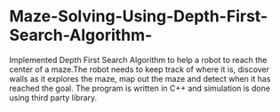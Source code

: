# Maze-Solving-Using-Depth-First-Search-Algorithm-
Implemented Depth First Search Algorithm to
help a robot to reach the center of a maze.The robot needs to keep track of where it is, discover walls as it explores the
maze, map out the maze and detect when it has reached the goal. The program is written in C++ and simulation is
done using third party library.
